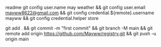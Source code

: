readme
git config user.name may weather && git config user.email mayww8622@gmail.com && git config credential.${remote}.username mayww && git config credential.helper store

git add . && git commit -m "first commit" && git branch -M main && git remote add origin https://github.com/Mayww/registry.git && git push -u origin main
